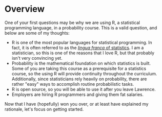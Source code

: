 # Overview

One of your first questions may be why we are using R, a statistical programming language, in a probability course. This is a valid question, and below are some of my thoughts:

* R is one of the most popular languages for statistical programming. In fact, it is often referred to as the [*lingua franca* of statistics](http://www.r-bloggers.com/the-language-of-statistics/). I am a statistician, so this is one of the reasons that I love R, but that probably isn't very convincing yet.
* Probability is the mathematical foundation on which statistics is built. Some of you are taking this course as a prerequisite for a statistics course, so the using R will provide continuity throughout the curriculum. Additionally, since statisticians rely heavily on probability, there are rather "easy" ways to accomplish routine probabilistic tasks.
* R is open source, so you will be able to use it after you leave Lawrence.
* Employers are hiring R programmers and giving them fat salaries. 

Now that I have (hopefully) won you over, or at least have explained my rationale, let's focus on getting started.
